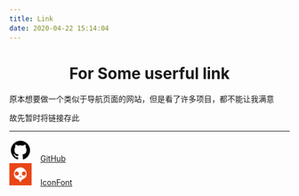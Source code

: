 ```yaml
---
title: Link
date: 2020-04-22 15:14:04
---
```






# <center>For Some userful link</center>



原本想要做一个类似于导航页面的网站，但是看了许多项目，都不能让我满意

故先暂时将链接存此



******



<div><img src="index/github.png" style="zoom:20%;">&nbsp;&nbsp;&nbsp;&nbsp;<a href="https://github.com/">GitHub</a></div>



<div><img src="index/iconfont.png" style="zoom:20%;"></img>&nbsp;&nbsp;&nbsp;&nbsp;<a href="https://www.iconfont.cn/">IconFont</a></div>



[^magic to the network]:http://npsboost.com/、https://maying.co/
